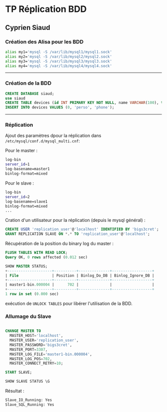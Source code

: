 # TP Réplication BDD
## Cyprien Siaud

### Création des Alisa pour les BDD
```bash
alias my1='mysql -S /var/lib/mysql1/mysql1.sock'
alias my2='mysql -S /var/lib/mysql2/mysql2.sock'
alias my3='mysql -S /var/lib/mysql3/mysql3.sock'
alias my4='mysql -S /var/lib/mysql4/mysql4.sock'
```

---

### Création de la BDD

```SQL
CREATE DATABASE siaud;
use siaud
CREATE TABLE devices (id INT PRIMARY KEY NOT NULL, name VARCHAR(100), type VARCHAR(100));
INSERT INTO devices VALUES (0, 'perso', 'phone');
```

---

### Réplication
Ajout des paramètres dpour la réplication dans `/etc/mysql/conf.d/mysql_multi.cnf`:

Pour le master :
```bash
log-bin
server_id=1
log-basename=master1
binlog-format=mixed
```

Pour le slave :
```bash
log-bin
server_id=2
log-basename=slave1
binlog-format=mixed
...
```

Cration d'un utilisateur pour la réplication (depuis le mysql général) :
```SQL
CREATE USER 'replication_user'@'localhost' IDENTIFIED BY 'bigs3cret';
GRANT REPLICATION SLAVE ON *.* TO 'replication_user'@'localhost';
```

Récupération de la position du binary log du master :
```SQL
FLUSH TABLES WITH READ LOCK;
Query OK, 0 rows affected (0.012 sec)

SHOW MASTER STATUS;
+--------------------+----------+--------------+------------------+
| File               | Position | Binlog_Do_DB | Binlog_Ignore_DB |
+--------------------+----------+--------------+------------------+
| master1-bin.000004 |      702 |              |                  |
+--------------------+----------+--------------+------------------+
1 row in set (0.000 sec)

```

exécution de `UNLOCK TABLES` pour libérer l'utilisation de la BDD.

### Allumage du Slave

```sql

CHANGE MASTER TO
  MASTER_HOST='localhost',
  MASTER_USER='replication_user',
  MASTER_PASSWORD='bigs3cret',
  MASTER_PORT=3307,
  MASTER_LOG_FILE='master1-bin.000004',
  MASTER_LOG_POS=702,
  MASTER_CONNECT_RETRY=10;

START SLAVE;

SHOW SLAVE STATUS \G
```

Résultat :
```bash
Slave_IO_Running: Yes
Slave_SQL_Running: Yes
```
